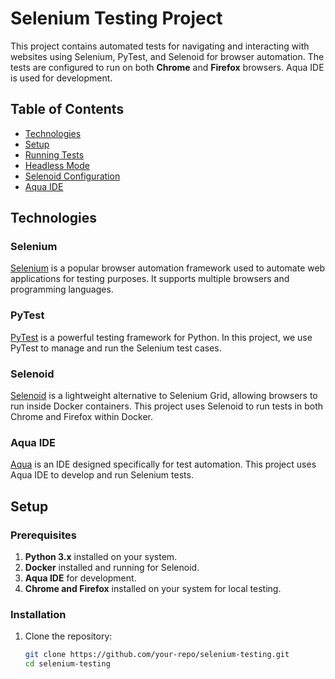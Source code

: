 # Selenium Testing Project

This project contains automated tests for navigating and interacting with websites using Selenium, PyTest, and Selenoid for browser automation. The tests are configured to run on both **Chrome** and **Firefox** browsers. Aqua IDE is used for development.

## Table of Contents
- [Technologies](#technologies)
- [Setup](#setup)
- [Running Tests](#running-tests)
- [Headless Mode](#headless-mode)
- [Selenoid Configuration](#selenoid-configuration)
- [Aqua IDE](#aqua-ide)

## Technologies

### Selenium
[Selenium](https://www.selenium.dev/) is a popular browser automation framework used to automate web applications for testing purposes. It supports multiple browsers and programming languages.

### PyTest
[PyTest](https://pytest.org/) is a powerful testing framework for Python. In this project, we use PyTest to manage and run the Selenium test cases.

### Selenoid
[Selenoid](https://aerokube.com/selenoid/) is a lightweight alternative to Selenium Grid, allowing browsers to run inside Docker containers. This project uses Selenoid to run tests in both Chrome and Firefox within Docker.

### Aqua IDE
[Aqua](https://aqua.cloud/) is an IDE designed specifically for test automation. This project uses Aqua IDE to develop and run Selenium tests.

## Setup

### Prerequisites

1. **Python 3.x** installed on your system.
2. **Docker** installed and running for Selenoid.
3. **Aqua IDE** for development.
4. **Chrome and Firefox** installed on your system for local testing.

### Installation

1. Clone the repository:
   ```bash
   git clone https://github.com/your-repo/selenium-testing.git
   cd selenium-testing
